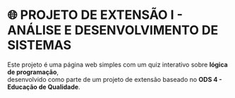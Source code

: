 # 🌐 PROJETO DE EXTENSÃO I - ANÁLISE E DESENVOLVIMENTO DE SISTEMAS

Este projeto é uma página web simples com um quiz interativo sobre **lógica de programação**,  
desenvolvido como parte de um projeto de extensão baseado no **ODS 4 - Educação de Qualidade**.
